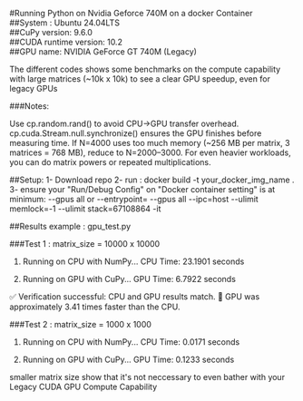 #Running Python on Nvidia Geforce 740M on a docker Container<br/>
##System : Ubuntu 24.04LTS<br/>
##CuPy version: 9.6.0<br/>
##CUDA runtime version: 10.2<br/>
##GPU name: NVIDIA GeForce GT 740M (Legacy)<br/>

The different codes shows some benchmarks on the compute capability with large matrices (~10k x 10k) to see a clear GPU speedup, even for legacy GPUs<br/>

###Notes:<br/>

  Use cp.random.rand() to avoid CPU→GPU transfer overhead.
  cp.cuda.Stream.null.synchronize() ensures the GPU finishes before measuring time.
  If N=4000 uses too much memory (~256 MB per matrix, 3 matrices = 768 MB), reduce to N=2000–3000.
  For even heavier workloads, you can do matrix powers or repeated multiplications.

##Setup:
1- Download repo
2- run :  docker build -t your_docker_img_name .
3- ensure your "Run/Debug Config" on "Docker container setting" is at minimum: 
    --gpus all
    or
    --entrypoint= --gpus all --ipc=host --ulimit memlock=-1 --ulimit stack=67108864 -it

##Results example : gpu_test.py

###Test 1 :  matrix_size = 10000 x 10000 

  1. Running on CPU with NumPy...
     CPU Time: 23.1901 seconds
  
  2. Running on GPU with CuPy...
     GPU Time: 6.7922 seconds
  
  ✅ Verification successful: CPU and GPU results match.
  🚀 GPU was approximately 3.41 times faster than the CPU.

###Test 2 :  matrix_size = 1000 x 1000 
  
  1. Running on CPU with NumPy...
     CPU Time: 0.0171 seconds
  
  2. Running on GPU with CuPy...
     GPU Time: 0.1233 seconds

smaller matrix size show that it's not neccessary to even bather with your Legacy CUDA GPU Compute Capability

